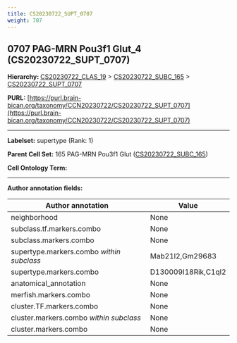 ```yaml
---
title: CS20230722_SUPT_0707
weight: 707
---
```

## 0707 PAG-MRN Pou3f1 Glut_4 (CS20230722_SUPT_0707)
<b>Hierarchy: </b>
[CS20230722_CLAS_19](../CS20230722_CLAS_19) >
[CS20230722_SUBC_165](../CS20230722_SUBC_165) >
[CS20230722_SUPT_0707](../CS20230722_SUPT_0707)

**PURL:** [https://purl.brain-bican.org/taxonomy/CCN20230722/CS20230722_SUPT_0707](https://purl.brain-bican.org/taxonomy/CCN20230722/CS20230722_SUPT_0707)

---


**Labelset:** supertype (Rank: 1)

**Parent Cell Set:** 165 PAG-MRN Pou3f1 Glut ([CS20230722_SUBC_165](../CS20230722_SUBC_165))



**Cell Ontology Term:** 

[MARKER GENES.]: #


---

[TRANSFERRED ANNOTATIONS.]: #


[AUTHOR ANNOTATION FIELDS.]: #


**Author annotation fields:**

| Author annotation | Value |
|-------------------|-------|
|neighborhood|None|
|subclass.tf.markers.combo|None|
|subclass.markers.combo|None|
|supertype.markers.combo _within subclass_|Mab21l2,Gm29683|
|supertype.markers.combo|D130009I18Rik,C1ql2|
|anatomical_annotation|None|
|merfish.markers.combo|None|
|cluster.TF.markers.combo|None|
|cluster.markers.combo _within subclass_|None|
|cluster.markers.combo|None|
